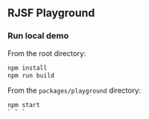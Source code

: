 ## RJSF Playground

### Run local demo

From the root directory:

```bash
npm install
npm run build
```
From the `packages/playground` directory:
```bash
npm start
` ` `
